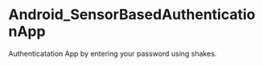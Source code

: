 # Android_SensorBasedAuthenticationApp
Authenticatation App by entering your password using shakes. 
